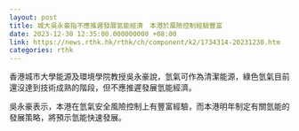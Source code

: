 ```yaml
---
layout: post
title: 城大吳永豪指不應推遲發展氫能經濟　本港於風險控制經驗豐富
date: 2023-12-30 12:35:00.000000000 +08:00
link: https://news.rthk.hk/rthk/ch/component/k2/1734314-20231230.htm
categories: rthk
---
```


香港城市大學能源及環境學院教授吳永豪說，氫氣可作為清潔能源，綠色氫氣目前還沒達到技術成熟的階段，但不應推遲發展氫能經濟。

吳永豪表示，本港在氫氣安全風險控制上有豐富經驗，而本港明年制定有關氫能的發展策略，將預示氫能快速發展。
